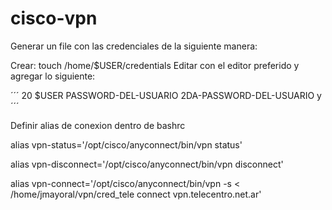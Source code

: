# cisco-vpn

Generar un file con las credenciales de la siguiente manera:

Crear: touch /home/$USER/credentials
Editar con el editor preferido y agregar lo siguiente:

´´´
20
$USER
PASSWORD-DEL-USUARIO
2DA-PASSWORD-DEL-USUARIO
y
´´´



Definir alias de conexion dentro de bashrc 

alias vpn-status='/opt/cisco/anyconnect/bin/vpn status'

alias vpn-disconnect='/opt/cisco/anyconnect/bin/vpn disconnect'

alias vpn-connect='/opt/cisco/anyconnect/bin/vpn -s  < /home/jmayoral/vpn/cred_tele connect vpn.telecentro.net.ar'
